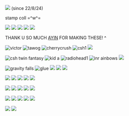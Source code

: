 ![](https://komarev.com/ghpvc/?username=onewheatmark&color=4a3237) (since 22/8/24)

stamp coll =^w^=

![](https://i.ibb.co/2vPwG68/Untitled1679-20240822004305.png) ![](https://i.ibb.co/G7JsXpm/Untitled1679-20240822004252.png) ![](https://i.ibb.co/ZJTGCMv/Untitled1679-20240822004234.png) ![](https://i.ibb.co/Dkq1rMh/Untitled1679-20240822004214.png) ![](https://i.ibb.co/SV0MPN6/Untitled1679-20240822004006.png)

THANK U SO MUCH [AYIN](https://github.com/lobocorp) FOR MAKING THESE! ^

![victor](https://64.media.tumblr.com/b3e57fc129aab192837e1be2288732a7/1c3b1f4ccb9e3a1a-11/s100x200/58a75d03a93c0f1e75bc7deb67a7d0182553c135.gif) ![tawog](https://64.media.tumblr.com/7c9c76532223553632a4a419ca5f64d6/e79aabb344bfe83f-a7/s100x200/81eec9a26ad979b0d07c630238c086ce27e2a70b.gif) ![cherrycrush](https://64.media.tumblr.com/c8e745a8f9b10133514f21e468bf0ec9/62d72196e7fb1e6c-d6/s100x200/beb6fbcc360df4cda41f3f30b6bf45ff8bf12c10.png) ![csh1](https://64.media.tumblr.com/fe3ed0c6f363c3d33e170152b8eee801/7504a3c8f68a98a9-b9/s100x200/34cd5e29e555ae0c34e844fce6f666bf3edb6d99.png) ![](https://external-media.spacehey.net/media/skx8Foj0Io2mE1QyZdmKApqQ0wTpUpS6ao8cl4wl-s6Y=/https://tinyurl.com/justinbooberr)

![csh twin fantasy](https://64.media.tumblr.com/b932c992a66b8e223c3e01385edd6c6e/e16d9c3fd8438e13-bd/s100x200/137902ac14ba8c31abd2a4c2f5c87b422443054d.png) ![kid a](https://64.media.tumblr.com/f70d2945994d9c1b34abb787b8e2f7d6/f19b909c109e140d-53/s100x200/a6dffeff87ef5e23f272d404ac73825ab0bd856f.png) ![radiohead1](https://64.media.tumblr.com/ae273971a73487116ba95b2a2cfe8a04/162528d6350a90ed-70/s100x200/cf99d19b2d080ca7a51c3d04c902cab70df444f5.png) ![inr ainbows](https://64.media.tumblr.com/246e45cd5b1beb96e8b0046ece50e3eb/162528d6350a90ed-69/s100x200/bb35d0b6ec84c13d82d9741bab6e8a6d7ea01203.png) ![](https://raining-starss.neocities.org/d.gif)

![gravity falls](https://64.media.tumblr.com/ca75971ae5e06f223eed7825b1a53bfe/24850f8b6fb5a30a-41/s100x200/89d869bb3b4859b8a082b74c3ddc2b4260fd4a9c.gif) ![glue](https://64.media.tumblr.com/39cf4cf2e27118dab02c36512857a4c4/85f4f2fed7740bac-27/s100x200/55bbfe1903d1e24f9222984df227c5a5ed7f32bf.png) ![](https://64.media.tumblr.com/731f87e79cf357a07de8b53b6b25aa7d/ad8ebdf5820fd60c-bb/s250x400/fea8314dcfc7b919216cbd4b2322a9c8a5426c68.gifv) ![](https://64.media.tumblr.com/f8b98b4229f2af71ec61dd232c9f88dc/9b2c300e6b72be16-17/s100x200/daf7dc9700f602c68d49a8eae6a28bd99c541b22.gifv) ![](https://64.media.tumblr.com/78107e5a3c3fbd65818f05addf1ea728/b6671499bfdc6d69-e1/s100x200/aec88819424da8ff9a196cda41beff90149d65cf.gifv)


![](https://files.catbox.moe/7ii52r.gif) ![](https://images-wixmp-ed30a86b8c4ca887773594c2.wixmp.com/f/8467d703-a4ec-46f5-b912-547dcc1098e4/d81j9pv-fea765e0-a402-405c-afe0-68d656b2f8e8.gif?token=eyJ0eXAiOiJKV1QiLCJhbGciOiJIUzI1NiJ9.eyJzdWIiOiJ1cm46YXBwOjdlMGQxODg5ODIyNjQzNzNhNWYwZDQxNWVhMGQyNmUwIiwiaXNzIjoidXJuOmFwcDo3ZTBkMTg4OTgyMjY0MzczYTVmMGQ0MTVlYTBkMjZlMCIsIm9iaiI6W1t7InBhdGgiOiJcL2ZcLzg0NjdkNzAzLWE0ZWMtNDZmNS1iOTEyLTU0N2RjYzEwOThlNFwvZDgxajlwdi1mZWE3NjVlMC1hNDAyLTQwNWMtYWZlMC02OGQ2NTZiMmY4ZTguZ2lmIn1dXSwiYXVkIjpbInVybjpzZXJ2aWNlOmZpbGUuZG93bmxvYWQiXX0.37hgiKOuasH2qXa0XXhhORpVAOeYJqd3GXxMoQz1_Pg) ![](https://64.media.tumblr.com/553b7a9dc4fc82a9bef7a9d815cf7edc/42af02849481b517-50/s250x400/4ba78ebe4ae89b1064fb83795226671e916c167e.gifv) ![](https://linksontheshore.carrd.co/assets/images/image37.gif?v=79db2332) ![](https://64.media.tumblr.com/046ad3a62d69754ed8c71ee7dd85f886/f2bae07688972166-38/s250x400/4035c27a9edba98811163535a6069c98f0314201.gifv)

![](https://64.media.tumblr.com/334aca22567ba1dec03ffcc31a790131/16fed5257cbfde37-2f/s100x200/b47dc95e6305796103afe0d7a4bdb5014b138d90.png) ![](https://images-wixmp-ed30a86b8c4ca887773594c2.wixmp.com/f/e395d95f-d02b-4b2e-a424-8dc6a67f040a/dp68gl-ba9d341e-0809-44b4-853e-973cdd2f4b9e.gif?token=eyJ0eXAiOiJKV1QiLCJhbGciOiJIUzI1NiJ9.eyJzdWIiOiJ1cm46YXBwOjdlMGQxODg5ODIyNjQzNzNhNWYwZDQxNWVhMGQyNmUwIiwiaXNzIjoidXJuOmFwcDo3ZTBkMTg4OTgyMjY0MzczYTVmMGQ0MTVlYTBkMjZlMCIsIm9iaiI6W1t7InBhdGgiOiJcL2ZcL2UzOTVkOTVmLWQwMmItNGIyZS1hNDI0LThkYzZhNjdmMDQwYVwvZHA2OGdsLWJhOWQzNDFlLTA4MDktNDRiNC04NTNlLTk3M2NkZDJmNGI5ZS5naWYifV1dLCJhdWQiOlsidXJuOnNlcnZpY2U6ZmlsZS5kb3dubG9hZCJdfQ.bQ7NG1bsqqKXkCvljNsQl9bii3WYjrp8tyAn9bBrhzY) ![](https://64.media.tumblr.com/0b813e2b4f8b209a63e102430f4b805a/68aa877d24820849-c4/s100x200/377b0e7f846b38ccbb86ba2df82e0d16eeff0278.gif) ![](https://wilardo.crd.co/assets/images/gallery10/99fe2e86.png?v=d19c95ca) ![](https://64.media.tumblr.com/fdebdb833f09dee43f8266eacc22fdaa/b598b7fada21f160-9a/s250x400/88ed1cb967dc63f776fd9aa8c139edb38ec9b51a.gifv)

![](https://wilardo.crd.co/assets/images/gallery08/8a4b4f7d.png?v=d19c95ca) ![](https://wilardo.crd.co/assets/images/gallery08/28e83158.png?v=d19c95ca) ![](https://y2k.neocities.org/stamps2/lisa_frank_stars_stamp_by_vtge-dcgi8ad.png) ![](https://images-wixmp-ed30a86b8c4ca887773594c2.wixmp.com/f/24ce2edd-5232-474d-89cd-9c02e7c3d9ea/db97vj9-01cbe111-4e40-4bf7-b944-d2c2cedbf726.gif?token=eyJ0eXAiOiJKV1QiLCJhbGciOiJIUzI1NiJ9.eyJzdWIiOiJ1cm46YXBwOjdlMGQxODg5ODIyNjQzNzNhNWYwZDQxNWVhMGQyNmUwIiwiaXNzIjoidXJuOmFwcDo3ZTBkMTg4OTgyMjY0MzczYTVmMGQ0MTVlYTBkMjZlMCIsIm9iaiI6W1t7InBhdGgiOiJcL2ZcLzI0Y2UyZWRkLTUyMzItNDc0ZC04OWNkLTljMDJlN2MzZDllYVwvZGI5N3ZqOS0wMWNiZTExMS00ZTQwLTRiZjctYjk0NC1kMmMyY2VkYmY3MjYuZ2lmIn1dXSwiYXVkIjpbInVybjpzZXJ2aWNlOmZpbGUuZG93bmxvYWQiXX0.-_V6xzaob9yAMPwb30YkJVeRazVrkXYamv-82hxtY5E) ![](https://64.media.tumblr.com/8007c926a85b14542ed8ce3fad5b2920/d0b4c75281f27a89-3d/s100x200/4e59013948efb582bbf5ead8a41ae99150d7baae.gifv)

![](https://64.media.tumblr.com/92363f9cc6ce3861f4ee647514408c09/8b306cfbae037e01-6b/s400x600/4b2433e10b8e77105ff3d8b1101a7cf690243994.png) ![](https://wilardo.crd.co/assets/images/gallery08/18a8b5f7.gif?v=d19c95ca)
